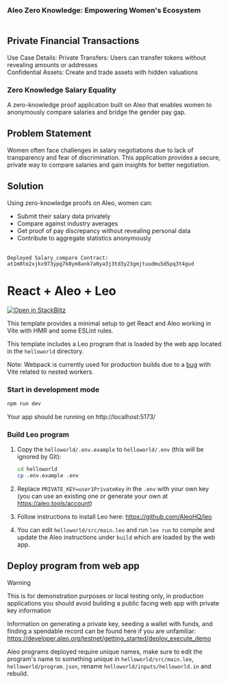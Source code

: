 ### Aleo Zero Knowledge: Empowering Women's Ecosystem<br><br>

## Private Financial Transactions <br>
Use Case Details:
Private Transfers: Users can transfer tokens without revealing amounts or addresses<br>
Confidential Assets: Create and trade assets with hidden valuations

### Zero Knowledge Salary Equality<br>
 A zero-knowledge proof application built on Aleo that enables women to anonymously compare salaries and bridge the gender pay gap.

## Problem Statement
Women often face challenges in salary negotiations due to lack of transparency and fear of discrimination. This application provides a secure, private way to compare salaries and gain insights for better negotiation.

## Solution
Using zero-knowledge proofs on Aleo, women can:
- Submit their salary data privately
- Compare against industry averages
- Get proof of pay discrepancy without revealing personal data
- Contribute to aggregate statistics anonymously
<br><br>

```Deployed Salary_compare Contract: at1m8te2xjkx973ypg7k0ym8ank7a0ya3j3td3y23gmjtuudmu5d5pq3t4gud```

# React + Aleo + Leo

[![Open in StackBlitz](https://developer.stackblitz.com/img/open_in_stackblitz.svg)](https://stackblitz.com/fork/github/AleoHQ/sdk/tree/testnet3/create-aleo-app/template-react)


This template provides a minimal setup to get React and Aleo working in Vite
with HMR and some ESLint rules.

This template includes a Leo program that is loaded by the web app located in
the `helloworld` directory.

Note: Webpack is currently used for production builds due to a
[bug](https://github.com/vitejs/vite/issues/13367) with Vite related to nested
workers.

### Start in development mode

```bash
npm run dev
```

Your app should be running on http://localhost:5173/

### Build Leo program

1. Copy the `helloworld/.env.example` to `helloworld/.env` (this will be ignored
   by Git):

   ```bash
   cd helloworld
   cp .env.example .env
   ```

2. Replace `PRIVATE_KEY=user1PrivateKey` in the `.env` with your own key (you
   can use an existing one or generate your own at https://aleo.tools/account)

3. Follow instructions to install Leo here: https://github.com/AleoHQ/leo

4. You can edit `helloworld/src/main.leo` and run `leo run` to compile and update the
   Aleo instructions under `build` which are loaded by the web app.

## Deploy program from web app

> [!WARNING]  
> This is for demonstration purposes or local testing only, in production applications you
> should avoid building a public facing web app with private key information

Information on generating a private key, seeding a wallet with funds, and finding a spendable record can be found here
if you are unfamiliar: https://developer.aleo.org/testnet/getting_started/deploy_execute_demo

Aleo programs deployed require unique names, make sure to edit the program's name to something unique in `helloworld/src/main.leo`, `helloworld/program.json`, rename `helloworld/inputs/helloworld.in` and rebuild.



